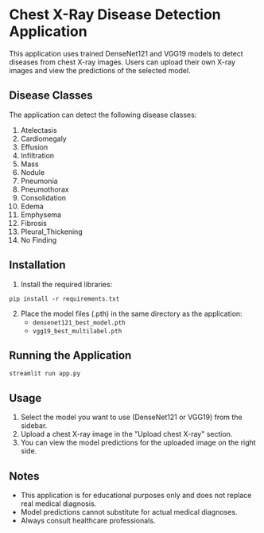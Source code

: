 # Chest X-Ray Disease Detection Application

This application uses trained DenseNet121 and VGG19 models to detect diseases from chest X-ray images. Users can upload their own X-ray images and view the predictions of the selected model.

## Disease Classes

The application can detect the following disease classes:
1. Atelectasis
2. Cardiomegaly
3. Effusion
4. Infiltration
5. Mass
6. Nodule
7. Pneumonia
8. Pneumothorax
9. Consolidation
10. Edema
11. Emphysema
12. Fibrosis
13. Pleural_Thickening
14. No Finding

## Installation

1. Install the required libraries:
```
pip install -r requirements.txt
```

2. Place the model files (.pth) in the same directory as the application:
   - `densenet121_best_model.pth`
   - `vgg19_best_multilabel.pth`

## Running the Application

```
streamlit run app.py
```

## Usage

1. Select the model you want to use (DenseNet121 or VGG19) from the sidebar.
2. Upload a chest X-ray image in the "Upload chest X-ray" section.
3. You can view the model predictions for the uploaded image on the right side.

## Notes

- This application is for educational purposes only and does not replace real medical diagnosis.
- Model predictions cannot substitute for actual medical diagnoses.
- Always consult healthcare professionals. 